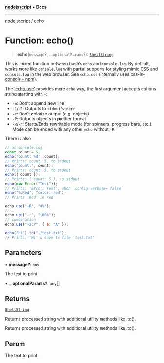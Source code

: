 [**nodejsscript**](../README.md) • **Docs**

***

[nodejsscript](../README.md) / echo

# Function: echo()

> **echo**(`message`?, ...`optionalParams`?): [`ShellString`](../namespaces/s/type-aliases/ShellString.md)

This is mixed function between bash’s `echo` and `console.log`.
By default, works more like `console.log` with partial supports
for styling mimic CSS and `console.log` in the web browser. See [`echo.css`](interfaces/EchoFunction.md#type-declaration) (internally uses [css-in-console - npm](https://www.npmjs.com/package/css-in-console)).

The ['echo.use'](../interfaces/EchoFunction.md#use) provides more `echo` way,
the first argument accepts options string starting with `-`:
- `-n`: Don’t append **n**ew line
- `-1`/`-2`: Outputs to `stdout`/`stderr`
- `-c`: Don’t **c**olorize output (e.g. objects)
- `-P`: Outputs objects in **p**rettier format
- `-R`/`-r`: Starts/Ends **r**ewritable mode (for spinners, progress bars, etc.). Mode can be ended with any other `echo` without `-R`.

There is also 

```js
// as console.log
const count = 5;
echo('count: %d', count);
// Prints: count: 5, to stdout
echo('count:', count);
// Prints: count: 5, to stdout
echo({ count });
// Prints: { count: 5 }, to stdout
echo(new Error("Test"));
// Prints: 'Error: Test', when `config.verbose= false`
echo("%cRed", "color: red");
// Prints 'Red' in red
```
```js
echo.use("-R", "0%");
// …
echo.use("-r", "100%");
// combination
echo.use("-2cP", { a: "A" });
```
```js
echo("Hi").to("./test.txt");
// Prints: 'Hi' & save to file 'test.txt'
```

## Parameters

• **message?**: `any`

The text to print.

• ...**optionalParams?**: `any`[]

## Returns

[`ShellString`](../namespaces/s/type-aliases/ShellString.md)

Returns processed string with additional utility methods like .to().

Returns processed string with additional utility methods like .to().

## Param

The text to print.
